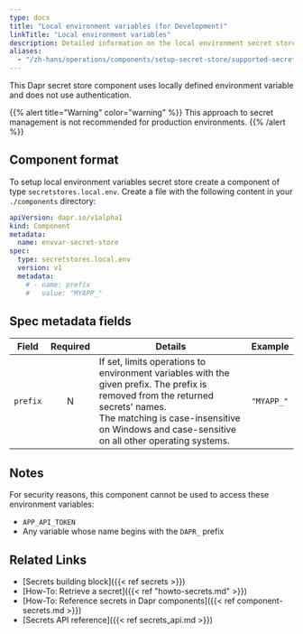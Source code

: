 ```yaml
---
type: docs
title: "Local environment variables (for Development)"
linkTitle: "Local environment variables"
description: Detailed information on the local environment secret store component
aliases:
  - "/zh-hans/operations/components/setup-secret-store/supported-secret-stores/envvar-secret-store/"
---
```


This Dapr secret store component uses locally defined environment variable and does not use authentication.

{{% alert title="Warning" color="warning" %}}
This approach to secret management is not recommended for production environments.
{{% /alert %}}

## Component format

To setup local environment variables secret store create a component of type `secretstores.local.env`. Create a file with the following content in your `./components` directory:

```yaml
apiVersion: dapr.io/v1alpha1
kind: Component
metadata:
  name: envvar-secret-store
spec:
  type: secretstores.local.env
  version: v1
  metadata:
    # - name: prefix
    #   value: "MYAPP_"
```

## Spec metadata fields

| Field | Required | Details | Example |
|-------|:--------:|---------|---------|
| `prefix` | N  | If set, limits operations to environment variables with the given prefix. The prefix is removed from the returned secrets' names.<br>The matching is case-insensitive on Windows and case-sensitive on all other operating systems. | `"MYAPP_"`

## Notes

For security reasons, this component cannot be used to access these environment variables:

- `APP_API_TOKEN`
- Any variable whose name begins with the `DAPR_` prefix

## Related Links
- [Secrets building block]({{< ref secrets >}})
- [How-To: Retrieve a secret]({{< ref "howto-secrets.md" >}})
- [How-To: Reference secrets in Dapr components]({{< ref component-secrets.md >}})
- [Secrets API reference]({{< ref secrets_api.md >}})